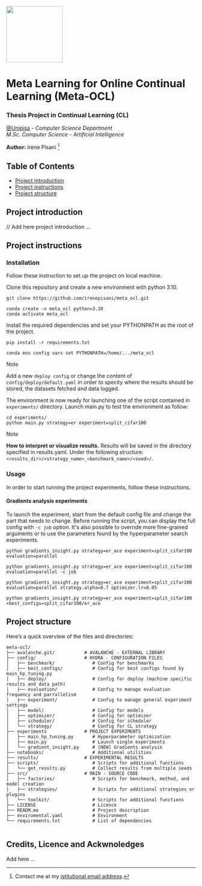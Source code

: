 <img src="https://apre.it/wp-content/uploads/2021/01/logo_uni-pisa.png" width="150" />  

# Meta Learning for Online Continual Learning (Meta-OCL) 

### Thesis Project in Continual Learning (CL)

[@Unipisa](@unipisa) - _Computer Science Department_   
_M.Sc. Computer Science - Artificial Intelligence_

**Author:** Irene Pisani [^1]


<!-- This content will not appear in the rendered Markdown -->
## Table of Contents

- [Project introduction](#project-introduction)
- [Project instructions](#project-instructions)
- [Project structure](#project-structure)

## Project introduction 

// Add here project introduction ...

<!--- This repository contains the source code and documentation for my thesis project titled **"[Your Thesis Title]"**. The goal of this project is to [briefly describe the goal of the project]. This thesis focuses on [brief overview of the problem you are solving], and aims to provide [a summary of your solution or contribution].
**Objectives, goal, and features** - This are the objective:
- [Objective 1] 
- [Objective 2]
- [Objective 3]
**Tools and frameworks** - The project is built using the following technologies:
- Programming Language: [e.g., Python, Java]
- Libraries/Frameworks: [e.g., TensorFlow, Flask, SciPy]
- Tools: [e.g., Docker, Git, Jupyter Notebooks]
- [Any other important tools/techniques used]
 -->

## Project instructions

### Installation 
Follow these instruction to set up the project on local machine.

Clone this repository and create a new environment with python 3.10.
```
git clone https://github.com/irenepisani/meta_ocl.git
```
```
conda create -n meta_ocl python=3.10
conda activate meta_ocl
```
Install the required dependencies and set your PYTHONPATH as the root of the project.
```
pip install -r requirements.txt
```
```
conda env config vars set PYTHONPATH=/home/.../meta_ocl
```
> [!NOTE]
> Add a new `deploy config` or change the content of `config/deploy/default.yaml` in order to specity where the results should be stored, the datasets fetched and data logged.

The environment is now ready for launching one of the script contained in `experiments/` directory. Launch main.py to test the environment as follow:
   ```
   cd experiments/
   python main.py strategy=er experiment=split_cifar100
   ```
> [!NOTE]
> **How to interpret or visualize results.**
>  Results will be saved in the directory specified in results.yaml. Under the following structure:`<results_dir>/<strategy_name>_<benchmark_name>/<seed>/`.

### Usage 

In order to start running the project experiments, follow these instructions.

#### Gradients analysis experiments 

To launch the experiment, start from the default config file and change the part that needs to change. Before running the script, you can display the full config with `-c job` option. It's also possible to override more fine-grained arguments or to use the parameters found by the hyperparameter search experiments. 
   ```
   python gradients_insight.py strategy=er_ace experiment=split_cifar100 evaluation=parallel
   ```
   ```
   python gradients_insight.py strategy=er_ace experiment=split_cifar100 evaluation=parallel -c job
   ```
   ```
   python gradients_insight.py strategy=er_ace experiment=split_cifar100 evaluation=parallel strategy.alpha=0.7 optimizer.lr=0.05
   ```
   ```
   python gradients_insight.py strategy=er_ace experiment=split_cifar100 +best_configs=split_cifar100/er_ace
   ```
  


## Project structure

Here’s a quick overview of the files and directories:

```
meta-ocl/
├── avalanche.git/           # AVALANCHE - EXTERNAL LIBRARY
├── config/                  # HYDRA - CONFIGURATION FILES
│   ├── benchmark/              # Config for benchmarks
│   ├── best_configs/           # Config for best configs found by main_hp_tuning.py
│   ├── deploy/                 # Config for deploy (machine specific results and data path)
│   ├── evaluation/             # Config to manage evaluation frequency and parrallelism
│   ├── experiment/             # Config to manage general experiment settings
│   ├── model/                  # Config for models
│   ├── optimizer/              # Config for optimizer
│   ├── scheduler/              # Config for scheduler
│   └── strategy/               # Config for CL strategy
├── experiments              # PROJECT EXPERIMENTS 
│   ├── main_hp_tuning.py       # Hyperparameter optimization
│   ├── main.py                 # Launch single experiments
│   └── gradient_insight.py     # [NEW] Gradients analysis 
├── notebooks/                  # Additional utilities
├── results/                 # EXPERIMENTAL RESULTS
├── scripts/                    # Scripts for additional functions
│   └── get_results.py          # Collect results from multiple seeds
├── src/                     # MAIN - SOURCE CODE                      
│   ├── factories/              # Scripts for benchmark, method, and model creation
│   ├── strategies/             # Scripts for additional strategies or plugins
│   └── toolkit/                # Scripts for additional functions
├── LICENSE                     # Licence
├── READM.me                    # Project description
├── enviromental.yaml           # Environment
└── requirements.txt            # List of dependencies
                  
```

## Credits, Licence and Ackwnoledges

Add here ...

<!-- Portions of the code used in this project are derived from [OCL survey](https://github.com/AlbinSou/ocl_survey) project. Credit goes to the original authors for their contributions, upon which this work is based.  

Code is available under MIT license. See [LICENSE](LICENSE) for the full license.
-->



[^1]: Contact me at my [istitutional email address](mailto:i.pisani1@studenti.unipi.it).
